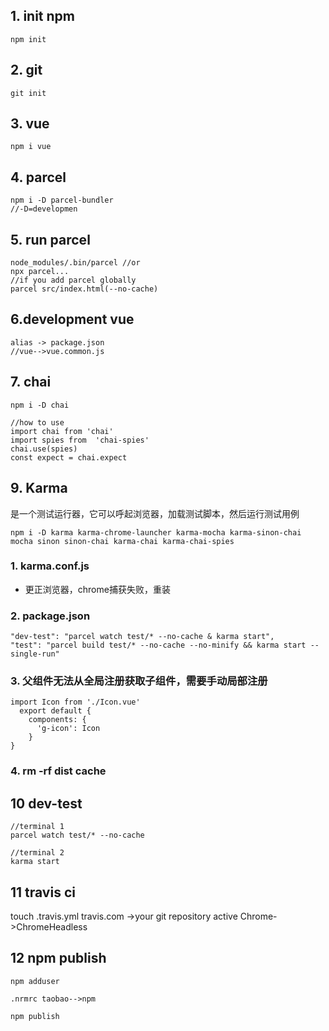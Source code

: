 ## 1. init npm
```npm init``` 
## 2. git
```git init```
## 3. vue
```npm i vue```
## 4. parcel
```
npm i -D parcel-bundler
//-D=developmen
```
## 5. run parcel 
```
node_modules/.bin/parcel //or
npx parcel...
//if you add parcel globally
parcel src/index.html(--no-cache)
```
## 6.development vue
 ```
alias -> package.json 
//vue-->vue.common.js
```
## 7. chai
```npm i -D chai``` 
```
//how to use
import chai from 'chai'
import spies from  'chai-spies'
chai.use(spies)
const expect = chai.expect
```
## 9. Karma
是一个测试运行器，它可以呼起浏览器，加载测试脚本，然后运行测试用例
```$xslt
npm i -D karma karma-chrome-launcher karma-mocha karma-sinon-chai mocha sinon sinon-chai karma-chai karma-chai-spies
```
### 1. karma.conf.js 
* 更正浏览器，chrome捕获失败，重装
### 2. package.json
```
"dev-test": "parcel watch test/* --no-cache & karma start",
"test": "parcel build test/* --no-cache --no-minify && karma start --single-run"
```
### 3. 父组件无法从全局注册获取子组件，需要手动局部注册
```
import Icon from './Icon.vue'
  export default {
    components: {
      'g-icon': Icon
    }
}
```
### 4. rm -rf dist cache
## 10 dev-test
```shell script
//terminal 1
parcel watch test/* --no-cache
```
```shell script
//terminal 2
karma start
```
## 11 travis ci
touch .travis.yml
travis.com ->your git repository active 
Chrome->ChromeHeadless
## 12 npm publish
```shell script
npm adduser
``` 
```shell script
.nrmrc taobao-->npm
```
```shell script
npm publish
```


